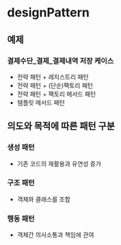 # designPattern

## 예제
### 결제수단_결제_결제내역 저장 케이스
- 전략 패턴 + 레지스트리 패턴
- 전략 패턴 + (단순)팩토리 패턴
- 전략 패턴 + 팩토리 메서드 패턴
- 템플릿 메서드 패턴

## 의도와 목적에 따른 패턴 구분
### 생성 패턴
- 기존 코드의 재활용과 유연성 증가
### 구조 패턴
- 객체와 클래스를 조합
### 행동 패턴
- 객체간 의사소통과 책임에 관여